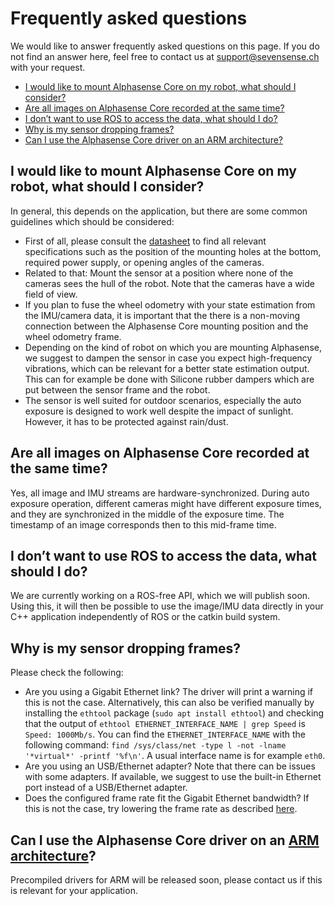 # Frequently asked questions

We would like to answer frequently asked questions on this page. If you do not
find an answer here, feel free to contact us at <support@sevensense.ch> with
your request.

- [I would like to mount Alphasense Core on my robot, what should I consider?](#i-would-like-to-mount-alphasense-core-on-my-robot-what-should-i-consider)
- [Are all images on Alphasense Core recorded at the same time?](#are-all-images-on-alphasense-core-recorded-at-the-same-time)
- [I don’t want to use ROS to access the data, what should I do?](#i-dont-want-to-use-ros-to-access-the-data-what-should-i-do)
- [Why is my sensor dropping frames?](#why-is-my-sensor-dropping-frames)
- [Can I use the Alphasense Core driver on an ARM architecture?](#can-i-use-the-alphasense-core-driver-on-an-arm-architecture)

## I would like to mount Alphasense Core on my robot, what should I consider?

In general, this depends on the application, but there are some common
guidelines which should be considered:
- First of all, please consult the
  [datasheet](https://drive.google.com/file/d/1jtchd_72k5LA9qdVV072_Ejv8v45Vt52/view)
  to find all relevant specifications such as the position of the mounting
  holes at the bottom, required power supply, or opening angles of the cameras.
- Related to that: Mount the sensor at a position where none of the cameras
  sees the hull of the robot. Note that the cameras have a wide field of view.
- If you plan to fuse the wheel odometry with your state estimation from the
  IMU/camera data, it is important that the there is a non-moving connection
  between the Alphasense Core mounting position and the wheel odometry frame.
- Depending on the kind of robot on which you are mounting Alphasense, we
  suggest to dampen the sensor in case you expect high-frequency vibrations,
  which can be relevant for a better state estimation output. This can for
  example be done with Silicone rubber dampers which are put between the sensor
  frame and the robot.
- The sensor is well suited for outdoor scenarios, especially the auto exposure
  is designed to work well despite the impact of sunlight. However, it has to
  be protected against rain/dust.

## Are all images on Alphasense Core recorded at the same time?

Yes, all image and IMU streams are hardware-synchronized. During auto exposure
operation, different cameras might have different exposure times, and they are
synchronized in the middle of the exposure time. The timestamp of an image
corresponds then to this mid-frame time.

## I don’t want to use ROS to access the data, what should I do?

We are currently working on a ROS-free API, which we will publish soon. Using
this, it will then be possible to use the image/IMU data directly in your C++
application independently of ROS or the catkin build system.

## Why is my sensor dropping frames?

Please check the following:
- Are you using a Gigabit Ethernet link? The driver will print a warning if
  this is not the case. Alternatively, this can also be verified manually by
  installing the `ethtool` package (`sudo apt install ethtool`) and checking
  that the output of `ethtool ETHERNET_INTERFACE_NAME | grep Speed` is
  `Speed: 1000Mb/s`. You can find the `ETHERNET_INTERFACE_NAME` with the
  following command:
  `find /sys/class/net -type l -not -lname '*virtual*' -printf '%f\n'`. A usual
  interface name is for example `eth0`.
- Are you using an USB/Ethernet adapter? Note that there can be issues with
  some adapters. If available, we suggest to use the built-in Ethernet port
  instead of a USB/Ethernet adapter.
- Does the configured frame rate fit the Gigabit Ethernet bandwidth? If this is
  not the case, try lowering the frame rate as described
  [here](/pages/sensor_settings.md#frame-rate-and-imu-frequency).

## Can I use the Alphasense Core driver on an [ARM architecture](https://en.wikipedia.org/wiki/ARM_architecture)?

Precompiled drivers for ARM will be released soon, please contact us if this is
relevant for your application.
